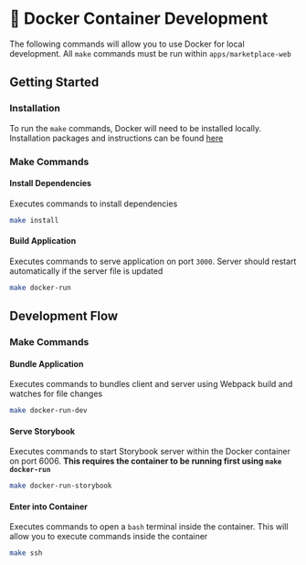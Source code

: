 # 🐳 Docker Container Development
The following commands will allow you to use Docker for local development. All `make` commands must be run within `apps/marketplace-web`
## Getting Started
### Installation
To run the `make` commands, Docker will need to be installed locally. Installation packages and instructions can be found [here](https://docs.docker.com/get-docker/)
### Make Commands
#### **Install Dependencies**
Executes commands to install dependencies
```bash
make install
```
#### **Build Application**
Executes commands to serve application on port `3000`. Server should restart automatically if the server file is updated
```bash
make docker-run
```


## Development Flow
### Make Commands
#### **Bundle Application**
Executes commands to bundles client and server using Webpack build and watches for file changes
```bash
make docker-run-dev
```
#### **Serve Storybook**
Executes commands to start Storybook server within the Docker container on port 6006. **This requires the container to be running first using `make docker-run`**
```bash
make docker-run-storybook
```
#### **Enter into Container**
Executes commands to open a `bash` terminal inside the container. This will allow you to execute commands inside the container
```bash
make ssh
```